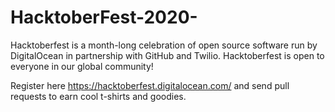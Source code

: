 # HacktoberFest-2020-
Hacktoberfest is a month-long celebration of open source software run by DigitalOcean in partnership with GitHub and Twilio. Hacktoberfest is open to everyone in our global community!

Register here https://hacktoberfest.digitalocean.com/ and send pull requests to earn cool t-shirts and goodies.   
